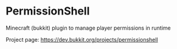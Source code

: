 # PermissionShell
Minecraft (bukkit) plugin to manage player permissions in runtime

Project page: https://dev.bukkit.org/projects/permissionshell
